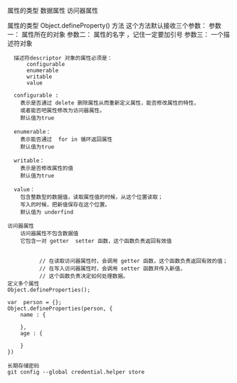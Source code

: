 属性的类型
  数据属性
  访问器属性

  属性的类型
  Object.defineProperty() 方法
  这个方法默认接收三个参数：
    参数一： 属性所在的对象
    参数二： 属性的名字 ，记住一定要加引号
    参数三： 一个描述符对象

      描述符descriptor 对象的属性必须是：
          configurable
          enumerable
          writable
          value

      configurable :
        表示是否通过 delete 删除属性从而重新定义属性，能否修改属性的特性，
        或者能否吧属性修改为访问器属性。
        默认值为true

      enumerable：
        表示能否通过  for in 循环返回属性
        默认值为true

      writable：
        表示是否修改属性的值
        默认值为true

      value：
        包含整数型的数据值，读取属性值的时候，从这个位置读取；
        写入的时候，把新值保存在这个位置。
        默认值为 underfind

    访问器属性
        访问器属性不包含数据值
        它包含一对 getter  setter 函数，这个函数负责返回有效值


              // 在读取访问器属性时，会调用 getter 函数，这个函数负责返回有效的值；
              // 在写入访问器属性时，会调用 setter 函数并传入新值，
              // 这个函数负责决定如何处理数据。
    定义多个属性
    Object.defineProperties();

    var  person = {};
    Object.defineProperties(person, {
        name : {

        },
        age : {

        }
    })

    长期存储密码 
    git config --global credential.helper store
